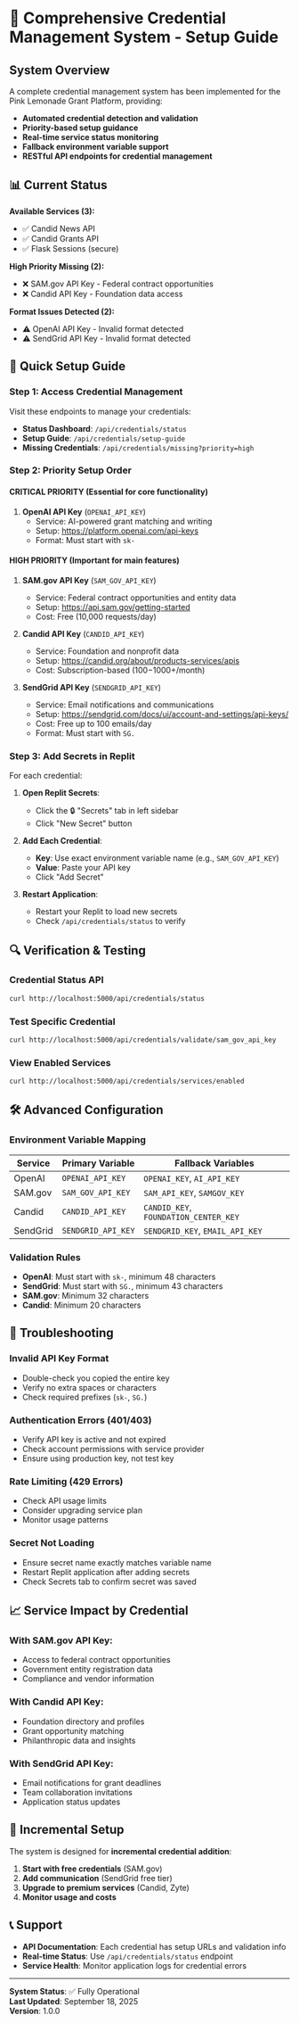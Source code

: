 # 🔐 Comprehensive Credential Management System - Setup Guide

## System Overview

A complete credential management system has been implemented for the Pink Lemonade Grant Platform, providing:

- **Automated credential detection and validation**
- **Priority-based setup guidance** 
- **Real-time service status monitoring**
- **Fallback environment variable support**
- **RESTful API endpoints for credential management**

## 📊 Current Status

**Available Services (3):**
- ✅ Candid News API
- ✅ Candid Grants API  
- ✅ Flask Sessions (secure)

**High Priority Missing (2):**
- ❌ SAM.gov API Key - Federal contract opportunities
- ❌ Candid API Key - Foundation data access

**Format Issues Detected (2):**
- ⚠️ OpenAI API Key - Invalid format detected
- ⚠️ SendGrid API Key - Invalid format detected

## 🚀 Quick Setup Guide

### Step 1: Access Credential Management
Visit these endpoints to manage your credentials:

- **Status Dashboard**: `/api/credentials/status`
- **Setup Guide**: `/api/credentials/setup-guide`  
- **Missing Credentials**: `/api/credentials/missing?priority=high`

### Step 2: Priority Setup Order

#### **CRITICAL PRIORITY** (Essential for core functionality)
1. **OpenAI API Key** (`OPENAI_API_KEY`)
   - Service: AI-powered grant matching and writing
   - Setup: https://platform.openai.com/api-keys
   - Format: Must start with `sk-`

#### **HIGH PRIORITY** (Important for main features)
1. **SAM.gov API Key** (`SAM_GOV_API_KEY`)
   - Service: Federal contract opportunities and entity data
   - Setup: https://api.sam.gov/getting-started
   - Cost: Free (10,000 requests/day)

2. **Candid API Key** (`CANDID_API_KEY`)
   - Service: Foundation and nonprofit data
   - Setup: https://candid.org/about/products-services/apis
   - Cost: Subscription-based ($100-$1000+/month)

3. **SendGrid API Key** (`SENDGRID_API_KEY`)
   - Service: Email notifications and communications
   - Setup: https://sendgrid.com/docs/ui/account-and-settings/api-keys/
   - Cost: Free up to 100 emails/day
   - Format: Must start with `SG.`

### Step 3: Add Secrets in Replit

For each credential:

1. **Open Replit Secrets**:
   - Click the 🔒 "Secrets" tab in left sidebar
   - Click "New Secret" button

2. **Add Each Credential**:
   - **Key**: Use exact environment variable name (e.g., `SAM_GOV_API_KEY`)
   - **Value**: Paste your API key
   - Click "Add Secret"

3. **Restart Application**:
   - Restart your Replit to load new secrets
   - Check `/api/credentials/status` to verify

## 🔍 Verification & Testing

### Credential Status API
```bash
curl http://localhost:5000/api/credentials/status
```

### Test Specific Credential
```bash
curl http://localhost:5000/api/credentials/validate/sam_gov_api_key
```

### View Enabled Services
```bash
curl http://localhost:5000/api/credentials/services/enabled
```

## 🛠️ Advanced Configuration

### Environment Variable Mapping

| Service | Primary Variable | Fallback Variables |
|---------|-----------------|-------------------|
| OpenAI | `OPENAI_API_KEY` | `OPENAI_KEY`, `AI_API_KEY` |
| SAM.gov | `SAM_GOV_API_KEY` | `SAM_API_KEY`, `SAMGOV_KEY` |
| Candid | `CANDID_API_KEY` | `CANDID_KEY`, `FOUNDATION_CENTER_KEY` |
| SendGrid | `SENDGRID_API_KEY` | `SENDGRID_KEY`, `EMAIL_API_KEY` |

### Validation Rules

- **OpenAI**: Must start with `sk-`, minimum 48 characters
- **SendGrid**: Must start with `SG.`, minimum 43 characters
- **SAM.gov**: Minimum 32 characters
- **Candid**: Minimum 20 characters

## 🚨 Troubleshooting

### Invalid API Key Format
- Double-check you copied the entire key
- Verify no extra spaces or characters
- Check required prefixes (`sk-`, `SG.`)

### Authentication Errors (401/403)
- Verify API key is active and not expired
- Check account permissions with service provider
- Ensure using production key, not test key

### Rate Limiting (429 Errors)
- Check API usage limits
- Consider upgrading service plan
- Monitor usage patterns

### Secret Not Loading
- Ensure secret name exactly matches variable name
- Restart Replit application after adding secrets
- Check Secrets tab to confirm secret was saved

## 📈 Service Impact by Credential

### With SAM.gov API Key:
- Access to federal contract opportunities
- Government entity registration data
- Compliance and vendor information

### With Candid API Key:
- Foundation directory and profiles
- Grant opportunity matching
- Philanthropic data and insights

### With SendGrid API Key:
- Email notifications for grant deadlines
- Team collaboration invitations
- Application status updates

## 🔄 Incremental Setup

The system is designed for **incremental credential addition**:

1. **Start with free credentials** (SAM.gov)
2. **Add communication** (SendGrid free tier)
3. **Upgrade to premium services** (Candid, Zyte)
4. **Monitor usage and costs**

## 📞 Support

- **API Documentation**: Each credential has setup URLs and validation info
- **Real-time Status**: Use `/api/credentials/status` endpoint
- **Service Health**: Monitor application logs for credential errors

---

**System Status**: ✅ Fully Operational  
**Last Updated**: September 18, 2025  
**Version**: 1.0.0